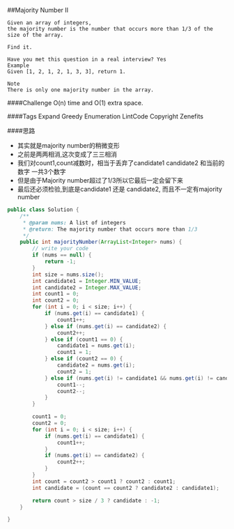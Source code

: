 ##Majority Number II

	Given an array of integers,
	the majority number is the number that occurs more than 1/3 of the size of the array.

	Find it.

	Have you met this question in a real interview? Yes
	Example
	Given [1, 2, 1, 2, 1, 3, 3], return 1.

	Note
	There is only one majority number in the array.

####Challenge
O(n) time and O(1) extra space.

####Tags Expand
Greedy Enumeration LintCode Copyright Zenefits


####思路
- 其实就是majority number的稍微变形
- 之前是两两相消,这次变成了三三相消
- 我们对count1,count减数时，相当于丢弃了candidate1 candidate2 和当前的数字 一共3个数字
- 但是由于Majority number超过了1/3所以它最后一定会留下来
- 最后还必须检验,到底是candidate1 还是 candidate2, 而且不一定有majority number

```java
public class Solution {
    /**
     * @param nums: A list of integers
     * @return: The majority number that occurs more than 1/3
     */
    public int majorityNumber(ArrayList<Integer> nums) {
        // write your code
        if (nums == null) {
            return -1;
        }
        int size = nums.size();
        int candidate1 = Integer.MIN_VALUE;
        int candidate2 = Integer.MAX_VALUE;
        int count1 = 0;
        int count2 = 0;
        for (int i = 0; i < size; i++) {
            if (nums.get(i) == candidate1) {
                count1++;
            } else if (nums.get(i) == candidate2) {
                count2++;
            } else if (count1 == 0) {
                candidate1 = nums.get(i);
                count1 = 1;
            } else if (count2 == 0) {
                candidate2 = nums.get(i);
                count2 = 1;
            } else if (nums.get(i) != candidate1 && nums.get(i) != candidate2) {
                count1--;
                count2--;
            }
        }

        count1 = 0;
        count2 = 0;
        for (int i = 0; i < size; i++) {
            if (nums.get(i) == candidate1) {
                count1++;
            }
            if (nums.get(i) == candidate2) {
                count2++;
            }
        }
        int count = count2 > count1 ? count2 : count1;
        int candidate = (count == count2 ? candidate2 : candidate1);

        return count > size / 3 ? candidate : -1;
    }

}

```
